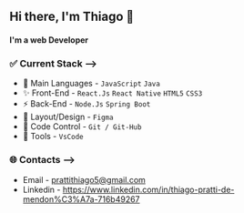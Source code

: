 ## Hi there, I'm Thiago 👋

#### I'm a web Developer

### ✅ Current Stack -->
- 🚀 Main Languages - `JavaScript` `Java`
- ✨ Front-End - `React.Js` `React Native` `HTML5` `CSS3`
- ⚡️ Back-End - `Node.Js`  `Spring Boot`
- 🎨 Layout/Design - `Figma`
- 📌 Code Control - `Git / Git-Hub`
- 🔨 Tools - `VsCode`

### 🌐 Contacts -->
- Email - prattithiago5@gmail.com
- Linkedin - https://www.linkedin.com/in/thiago-pratti-de-mendon%C3%A7a-716b49267



